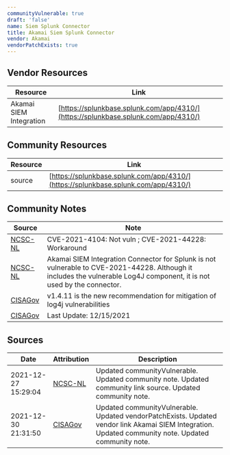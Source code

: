 ```yaml
---
communityVulnerable: true
draft: 'false'
name: Siem Splunk Connector
title: Akamai Siem Splunk Connector
vendor: Akamai
vendorPatchExists: true
---
```


## Vendor Resources
| Resource | Link |
| --- | --- |
| Akamai SIEM Integration | [https://splunkbase.splunk.com/app/4310/](https://splunkbase.splunk.com/app/4310/) |

## Community Resources
| Resource | Link |
| --- | --- |
| source | [https://splunkbase.splunk.com/app/4310/](https://splunkbase.splunk.com/app/4310/) |

## Community Notes
| Source | Note |
| --- | --- |
| [NCSC-NL](https://github.com/NCSC-NL/log4shell/blob/main/software/README.md) | CVE-2021-4104: Not vuln ; CVE-2021-44228: Workaround </ul> |
| [NCSC-NL](https://github.com/NCSC-NL/log4shell/blob/main/software/README.md) | Akamai SIEM Integration Connector for Splunk is not vulnerable to CVE-2021-44228. Although it includes the vulnerable Log4J component, it is not used by the connector. |
| [CISAGov](https://raw.githubusercontent.com/cisagov/log4j-affected-db/develop/README.md) | v1.4.11 is the new recommendation for mitigation of log4j vulnerabilities |
| [CISAGov](https://raw.githubusercontent.com/cisagov/log4j-affected-db/develop/README.md) | Last Update: 12/15/2021 |

## Sources
| Date | Attribution | Description |
| --- | --- | --- |
| 2021-12-27 15:29:04 | [NCSC-NL](https://github.com/NCSC-NL/log4shell/blob/main/software/README.md) | Updated communityVulnerable. Updated community note. Updated community link source. Updated community note.  |
| 2021-12-30 21:31:50 | [CISAGov](https://raw.githubusercontent.com/cisagov/log4j-affected-db/develop/README.md) | Updated communityVulnerable. Updated vendorPatchExists. Updated vendor link Akamai SIEM Integration. Updated community note. Updated community note.  |
